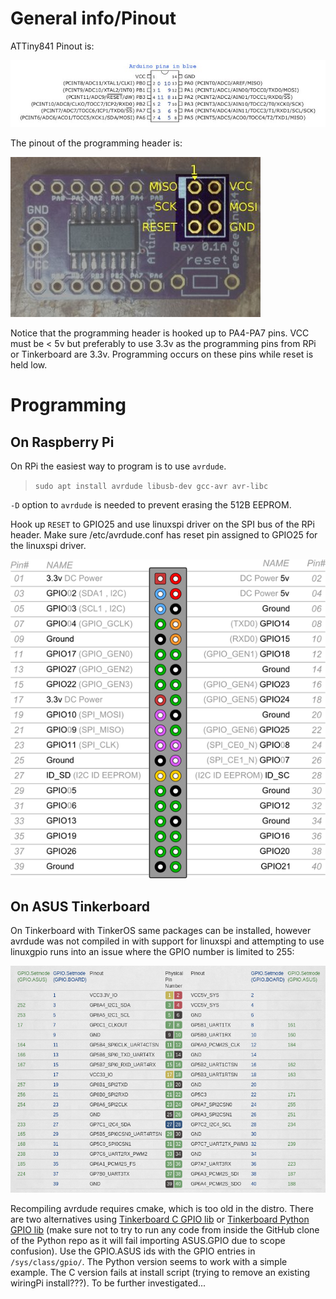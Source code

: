 # General info/Pinout

ATTiny841 Pinout is:

![ATtiny841 Pinout](docs/Tiny841_pinout.jpg)

The pinout of the programming header is:

![Programming header](docs/AVRISP6.jpg)

Notice that the programming header is hooked up to PA4-PA7 pins. VCC must 
be < 5v but preferably to use 3.3v as the programming pins from RPi or Tinkerboard are 3.3v. Programming occurs on these pins while reset is held low.

# Programming
## On Raspberry Pi

On RPi the easiest way to program is to use `avrdude`.

> `sudo apt install avrdude libusb-dev gcc-avr avr-libc`

`-D` option to `avrdude` is needed to prevent erasing the 512B EEPROM.

Hook up `RESET` to GPIO25 and use linuxspi driver on the SPI bus of the RPi
header. Make sure /etc/avrdude.conf has reset pin assigned to GPIO25 for the
linuxspi driver.

![RPi GPIO](docs/RPi_GPIO.png)

## On ASUS Tinkerboard

On Tinkerboard with TinkerOS same packages can be installed, however avrdude was
not compiled in with support for linuxspi and attempting to use linuxgpio runs
into an issue where the GPIO number is limited to 255:

![Tinkerboard GPIO](docs/Tinkerboard_GPIO.png)

Recompiling avrdude requires cmake, which is too old in the distro. There are
two alternatives using [Tinkerboard C GPIO
lib](https://github.com/TinkerBoard/gpio_lib_c) or [Tinkerboard Python GPIO lib](https://github.com/TinkerBoard/gpio_lib_python) (make sure not to try to run any code from inside the GitHub clone of the Python repo as it will fail importing ASUS.GPIO due to scope confusion). Use the GPIO.ASUS ids with the GPIO entries in `/sys/class/gpio/`. The Python version seems to work with a simple example. The C version fails at install script (trying to remove an existing wiringPi install???). To be further investigated...

